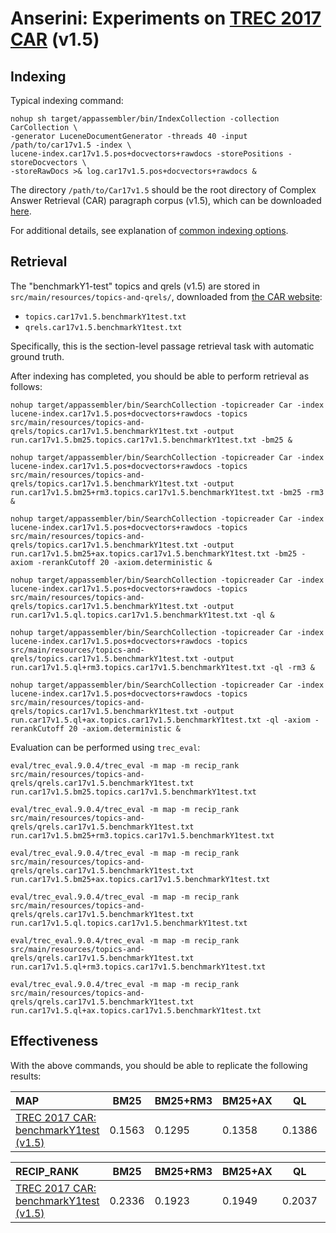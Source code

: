 # Anserini: Experiments on [TREC 2017 CAR](http://trec-car.cs.unh.edu/) (v1.5)

## Indexing

Typical indexing command:

```
nohup sh target/appassembler/bin/IndexCollection -collection CarCollection \
-generator LuceneDocumentGenerator -threads 40 -input /path/to/car17v1.5 -index \
lucene-index.car17v1.5.pos+docvectors+rawdocs -storePositions -storeDocvectors \
-storeRawDocs >& log.car17v1.5.pos+docvectors+rawdocs &
```

The directory `/path/to/Car17v1.5` should be the root directory of Complex Answer Retrieval (CAR) paragraph corpus (v1.5), which can be downloaded [here](http://trec-car.cs.unh.edu/datareleases/).

For additional details, see explanation of [common indexing options](common-indexing-options.md).

## Retrieval

The "benchmarkY1-test" topics and qrels (v1.5) are stored in `src/main/resources/topics-and-qrels/`, downloaded from [the CAR website](http://trec-car.cs.unh.edu/datareleases/):

+ `topics.car17v1.5.benchmarkY1test.txt`
+ `qrels.car17v1.5.benchmarkY1test.txt`

Specifically, this is the section-level passage retrieval task with automatic ground truth.

After indexing has completed, you should be able to perform retrieval as follows:

```
nohup target/appassembler/bin/SearchCollection -topicreader Car -index lucene-index.car17v1.5.pos+docvectors+rawdocs -topics src/main/resources/topics-and-qrels/topics.car17v1.5.benchmarkY1test.txt -output run.car17v1.5.bm25.topics.car17v1.5.benchmarkY1test.txt -bm25 &

nohup target/appassembler/bin/SearchCollection -topicreader Car -index lucene-index.car17v1.5.pos+docvectors+rawdocs -topics src/main/resources/topics-and-qrels/topics.car17v1.5.benchmarkY1test.txt -output run.car17v1.5.bm25+rm3.topics.car17v1.5.benchmarkY1test.txt -bm25 -rm3 &

nohup target/appassembler/bin/SearchCollection -topicreader Car -index lucene-index.car17v1.5.pos+docvectors+rawdocs -topics src/main/resources/topics-and-qrels/topics.car17v1.5.benchmarkY1test.txt -output run.car17v1.5.bm25+ax.topics.car17v1.5.benchmarkY1test.txt -bm25 -axiom -rerankCutoff 20 -axiom.deterministic &

nohup target/appassembler/bin/SearchCollection -topicreader Car -index lucene-index.car17v1.5.pos+docvectors+rawdocs -topics src/main/resources/topics-and-qrels/topics.car17v1.5.benchmarkY1test.txt -output run.car17v1.5.ql.topics.car17v1.5.benchmarkY1test.txt -ql &

nohup target/appassembler/bin/SearchCollection -topicreader Car -index lucene-index.car17v1.5.pos+docvectors+rawdocs -topics src/main/resources/topics-and-qrels/topics.car17v1.5.benchmarkY1test.txt -output run.car17v1.5.ql+rm3.topics.car17v1.5.benchmarkY1test.txt -ql -rm3 &

nohup target/appassembler/bin/SearchCollection -topicreader Car -index lucene-index.car17v1.5.pos+docvectors+rawdocs -topics src/main/resources/topics-and-qrels/topics.car17v1.5.benchmarkY1test.txt -output run.car17v1.5.ql+ax.topics.car17v1.5.benchmarkY1test.txt -ql -axiom -rerankCutoff 20 -axiom.deterministic &

```

Evaluation can be performed using `trec_eval`:

```
eval/trec_eval.9.0.4/trec_eval -m map -m recip_rank src/main/resources/topics-and-qrels/qrels.car17v1.5.benchmarkY1test.txt run.car17v1.5.bm25.topics.car17v1.5.benchmarkY1test.txt

eval/trec_eval.9.0.4/trec_eval -m map -m recip_rank src/main/resources/topics-and-qrels/qrels.car17v1.5.benchmarkY1test.txt run.car17v1.5.bm25+rm3.topics.car17v1.5.benchmarkY1test.txt

eval/trec_eval.9.0.4/trec_eval -m map -m recip_rank src/main/resources/topics-and-qrels/qrels.car17v1.5.benchmarkY1test.txt run.car17v1.5.bm25+ax.topics.car17v1.5.benchmarkY1test.txt

eval/trec_eval.9.0.4/trec_eval -m map -m recip_rank src/main/resources/topics-and-qrels/qrels.car17v1.5.benchmarkY1test.txt run.car17v1.5.ql.topics.car17v1.5.benchmarkY1test.txt

eval/trec_eval.9.0.4/trec_eval -m map -m recip_rank src/main/resources/topics-and-qrels/qrels.car17v1.5.benchmarkY1test.txt run.car17v1.5.ql+rm3.topics.car17v1.5.benchmarkY1test.txt

eval/trec_eval.9.0.4/trec_eval -m map -m recip_rank src/main/resources/topics-and-qrels/qrels.car17v1.5.benchmarkY1test.txt run.car17v1.5.ql+ax.topics.car17v1.5.benchmarkY1test.txt

```

## Effectiveness

With the above commands, you should be able to replicate the following results:

MAP                                     | BM25      | BM25+RM3  | BM25+AX   | QL        | QL+RM3    | QL+AX     |
:---------------------------------------|-----------|-----------|-----------|-----------|-----------|-----------|
[TREC 2017 CAR: benchmarkY1test (v1.5)](http://trec-car.cs.unh.edu/datareleases/)| 0.1563    | 0.1295    | 0.1358    | 0.1386    | 0.1080    | 0.1048    |


RECIP_RANK                              | BM25      | BM25+RM3  | BM25+AX   | QL        | QL+RM3    | QL+AX     |
:---------------------------------------|-----------|-----------|-----------|-----------|-----------|-----------|
[TREC 2017 CAR: benchmarkY1test (v1.5)](http://trec-car.cs.unh.edu/datareleases/)| 0.2336    | 0.1923    | 0.1949    | 0.2037    | 0.1599    | 0.1524    |


